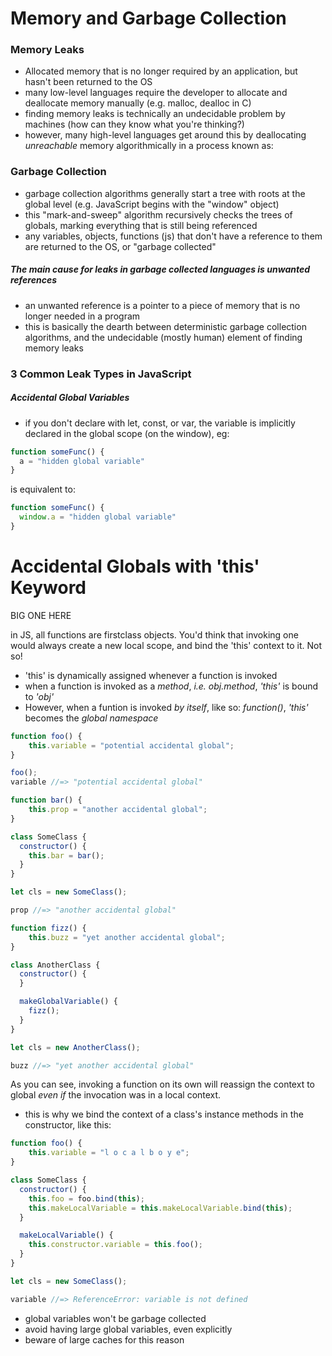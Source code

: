 # Memory and Garbage Collection

### Memory Leaks
- Allocated memory that is no longer required by an application,
but hasn't been returned to the OS
- many low-level languages require the developer to allocate and deallocate memory manually (e.g. malloc, dealloc in C)
- finding memory leaks is technically an undecidable problem by machines (how can they know what you're thinking?)
- however, many high-level languages get around this by deallocating *unreachable* memory algorithmically in a process known as:

### Garbage Collection
- garbage collection algorithms generally start a tree with roots at the global level (e.g. JavaScript begins with the "window" object)
- this "mark-and-sweep" algorithm recursively checks the trees of globals, marking everything that is still being referenced
- any variables, objects, functions (js) that don't have a reference to them are returned to the OS, or "garbage collected"

##### The main cause for leaks in garbage collected languages is unwanted references
- an unwanted reference is a pointer to a piece of memory that is no longer needed in a program
- this is basically the dearth between deterministic garbage collection algorithms, and the undecidable (mostly human) element of finding memory leaks

### 3 Common Leak Types in JavaScript

##### Accidental Global Variables
- if you don't declare with let, const, or var, the variable is implicitly declared in the global scope (on the window), eg:

```javascript
function someFunc() {
  a = "hidden global variable"
}
```
is equivalent to: 
```javascript
function someFunc() {
  window.a = "hidden global variable"
}
```

# Accidental Globals with 'this' Keyword
BIG ONE HERE

in JS, all functions are firstclass objects. You'd think that invoking one would always create a new local scope, and bind the 'this' context to it. Not so!

- 'this' is dynamically assigned whenever a function is invoked
- when a function is invoked as a *method*, _i.e. obj.method_, _'this'_ is bound to _'obj'_
- However, when a funtion is invoked *by itself*, like so: _function()_, _'this'_ becomes the _global namespace_

```javascript
function foo() {
    this.variable = "potential accidental global";
}

foo();
variable //=> "potential accidental global"
```

```javascript
function bar() {
    this.prop = "another accidental global";
}

class SomeClass {
  constructor() {
    this.bar = bar();
  }
}

let cls = new SomeClass();

prop //=> "another accidental global"
```

```javascript
function fizz() {
    this.buzz = "yet another accidental global";
}

class AnotherClass {
  constructor() {
  }

  makeGlobalVariable() {
    fizz();
  }
}

let cls = new AnotherClass();

buzz //=> "yet another accidental global"
```
As you can see, invoking a function on its own will reassign the context to global *even if* the invocation was in a local context.

- this is why we bind the context of a class's instance methods in the constructor, like this:

```javascript
function foo() {
    this.variable = "l o c a l b o y e";
}

class SomeClass {
  constructor() {
    this.foo = foo.bind(this);
    this.makeLocalVariable = this.makeLocalVariable.bind(this);
  }

  makeLocalVariable() {
    this.constructor.variable = this.foo();
  }
}

let cls = new SomeClass();

variable //=> ReferenceError: variable is not defined
```



- global variables won't be garbage collected
- avoid having large global variables, even explicitly
- beware of large caches for this reason
